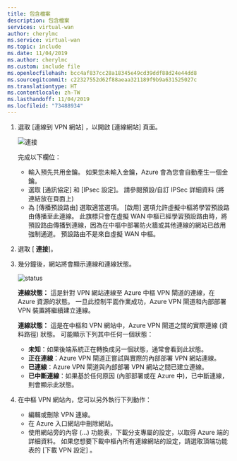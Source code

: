 ```yaml
---
title: 包含檔案
description: 包含檔案
services: virtual-wan
author: cherylmc
ms.service: virtual-wan
ms.topic: include
ms.date: 11/04/2019
ms.author: cherylmc
ms.custom: include file
ms.openlocfilehash: bcc4af837cc28a18345e49cd39ddf88d24e44dd8
ms.sourcegitcommit: c22327552d62f88aeaa321189f9b9a631525027c
ms.translationtype: HT
ms.contentlocale: zh-TW
ms.lasthandoff: 11/04/2019
ms.locfileid: "73488934"
---
```

1. 選取 [連線到 VPN 網站]  ，以開啟 [連線網站]  頁面。

    ![連接](./media/virtual-wan-tutorial-connect-vpn-site-include/connect.png "連線")

   完成以下欄位：

   * 輸入預先共用金鑰。 如果您未輸入金鑰，Azure 會為您會自動產生一個金鑰。
   * 選取 [通訊協定] 和 [IPsec 設定]。 請參閱預設/自訂 IPSec 詳細資料 (將連結放在頁面上)
   * 為 [傳播預設路由]  選取適當選項。 [啟用]  選項允許虛擬中樞將學習預設路由傳播至此連線。 此旗標只會在虛擬 WAN 中樞已經學習預設路由時，將預設路由傳播到連線，因為在中樞中部署防火牆或其他連線的網站已啟用強制通道。 預設路由不是來自虛擬 WAN 中樞。

2. 選取 [ **連接**]。
3. 幾分鐘後，網站將會顯示連線和連線狀態。

   ![status](./media/virtual-wan-tutorial-connect-vpn-site-include/status.png "status")

   **連線狀態：** 這是針對 VPN 網站連線至 Azure 中樞 VPN 閘道的連線，在 Azure 資源的狀態。 一旦此控制平面作業成功，Azure VPN 閘道和內部部署 VPN 裝置將繼續建立連線。

   **連線狀態：** 這是在中樞和 VPN 網站中，Azure VPN 閘道之間的實際連線 (資料路徑) 狀態。 可能顯示下列其中任何一個狀態：

    * **未知**：如果後端系統正在轉換成另一個狀態，通常會看到此狀態。
    * **正在連線**：Azure VPN 閘道正嘗試與實際的內部部署 VPN 網站連線。
    * **已連線**：Azure VPN 閘道與內部部署 VPN 網站之間已建立連線。
    * **已中斷連線**：如果基於任何原因 (內部部署或在 Azure 中)，已中斷連線，則會顯示此狀態。
4. 在中樞 VPN 網站內，您可以另外執行下列動作： 

   * 編輯或刪除 VPN 連線。
   * 在 Azure 入口網站中刪除網站。
   * 使用網站旁的內容 (...) 功能表，下載分支專屬的設定，以取得 Azure 端的詳細資料。 如果您想要下載中樞內所有連線網站的設定，請選取頂端功能表的 [下載 VPN 設定]  。